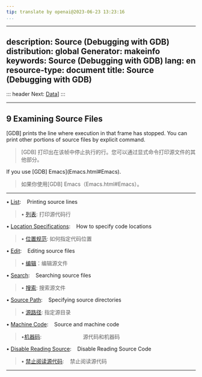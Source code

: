 ```yaml
---
tip: translate by openai@2023-06-23 13:23:16
...
```

---
description: Source (Debugging with GDB)
distribution: global
Generator: makeinfo
keywords: Source (Debugging with GDB)
lang: en
resource-type: document
title: Source (Debugging with GDB)
----------------------------------

::: header
Next: [Data](Data.html#Data)]
:::

---

## 9 Examining Source Files

[GDB] prints the line where execution in that frame has stopped. You can print other portions of source files by explicit command.

> [GDB] 打印出在该帧中停止执行的行。您可以通过显式命令打印源文件的其他部分。

If you use [GDB] Emacs](Emacs.html#Emacs).

> 如果你使用[GDB] Emacs（Emacs.html#Emacs）。

---

• [List](List.html#List):                                                                 Printing source lines

> • [列表](List.html#List): 打印源代码行

• [Location Specifications](Location-Specifications.html#Location-Specifications):        How to specify code locations

> • [位置规范](Location-Specifications.html#Location-Specifications):  如何指定代码位置

• [Edit](Edit.html#Edit):                                                                 Editing source files

> • [编辑](Edit.html#Edit)：编辑源文件

• [Search](Search.html#Search):                                                           Searching source files

> • [搜索](Search.html#Search): 搜索源文件

• [Source Path](Source-Path.html#Source-Path):                                            Specifying source directories

> • [源路径](Source-Path.html#Source-Path): 指定源目录

• [Machine Code](Machine-Code.html#Machine-Code):                                         Source and machine code

> •[机器码](Machine-Code.html#Machine-Code):                            源代码和机器码

• [Disable Reading Source](Disable-Reading-Source.html#Disable-Reading-Source):           Disable Reading Source Code

> • [禁止阅读源代码](Disable-Reading-Source.html#Disable-Reading-Source):           禁止阅读源代码

---
